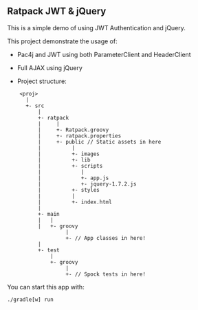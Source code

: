 Ratpack JWT & jQuery
-----------------------------

This is a simple demo of using JWT Authentication and jQuery.

This project demonstrate the usage of:

* Pac4j and JWT using both ParameterClient and HeaderClient
* Full AJAX using jQuery


* Project structure:

```
    <proj>
      |
      +- src
          |
          +- ratpack
          |     |
          |     +- Ratpack.groovy
          |     +- ratpack.properties
          |     +- public // Static assets in here
          |          |
          |          +- images
          |          +- lib
          |          +- scripts
          |             |
          |             +- app.js
          |             +- jquery-1.7.2.js
          |          +- styles
          |          |
          |          +- index.html
          |
          +- main
          |   |
          |   +- groovy
                   |
                   +- // App classes in here!
          |
          +- test
              |
              +- groovy
                   |
                   +- // Spock tests in here!
```

You can start this app with:

    ./gradle[w] run
